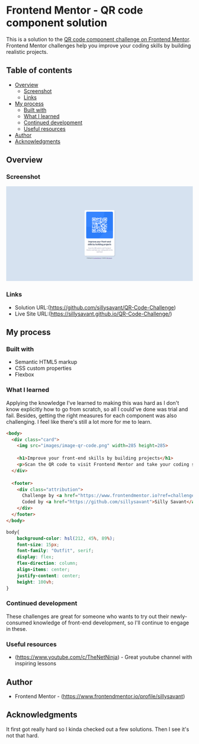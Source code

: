 # Frontend Mentor - QR code component solution

This is a solution to the [QR code component challenge on Frontend Mentor](https://www.frontendmentor.io/challenges/qr-code-component-iux_sIO_H). Frontend Mentor challenges help you improve your coding skills by building realistic projects. 

## Table of contents

- [Overview](#overview)
  - [Screenshot](#screenshot)
  - [Links](#links)
- [My process](#my-process)
  - [Built with](#built-with)
  - [What I learned](#what-i-learned)
  - [Continued development](#continued-development)
  - [Useful resources](#useful-resources)
- [Author](#author)
- [Acknowledgments](#acknowledgments)

## Overview

### Screenshot

![](./Screenshot.png)

### Links

- Solution URL:(https://github.com/sillysavant/QR-Code-Challenge)
- Live Site URL:(https://sillysavant.github.io/QR-Code-Challenge/)

## My process

### Built with

- Semantic HTML5 markup
- CSS custom properties
- Flexbox

### What I learned

Applying the knowledge I've learned to making this was hard as I don't know explicitly how to go from scratch, so all I could've done was trial and fail. Besides, getting the right measures for each component was also challenging.
I feel like there's still a lot more for me to learn.

```html
<body>
  <div class="card">
    <img src="images/image-qr-code.png" width=285 height=285>

    <h1>Improve your front-end skills by building projects</h1>
    <p>Scan the QR code to visit Frontend Mentor and take your coding skills to the next level</p>
  </div>

  <footer>
    <div class="attribution">
      Challenge by <a href="https://www.frontendmentor.io?ref=challenge" target="_blank">Frontend Mentor</a>. 
      Coded by <a href="https://github.com/sillysavant">Silly Savant</a>.
    </div>
  </footer>
</body>
```
```css
body{
    background-color: hsl(212, 45%, 89%);
    font-size: 15px;
    font-family: "Outfit", serif;
    display: flex;
    flex-direction: column;
    align-items: center;
    justify-content: center;
    height: 100vh;
}
```

### Continued development

These challenges are great for someone who wants to try out their newly-consumed knowledge of front-end development, so I'll continue to engage in these. 

### Useful resources

- (https://www.youtube.com/c/TheNetNinja) - Great youtube channel with inspiring lessons

## Author
- Frontend Mentor - (https://www.frontendmentor.io/profile/sillysavant)

## Acknowledgments
It first got really hard so I kinda checked out a few solutions. Then I see it's not that hard.